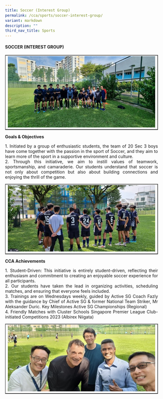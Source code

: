 ```yaml
---
title: Soccer (Interest Group)
permalink: /cca/sports/soccer-interest-group/
variant: markdown
description: ""
third_nav_title: Sports
---
```

<h4><strong>SOCCER (INTEREST GROUP)</strong></h4>
<table style="border-collapse: collapse; width: 100%;" border="1">
<tbody>
<tr>
<td style="width: 33.3333%;"><img style="width: 100%;" src="/images/Soccer_interest_1.jpg"></td>
</tr>
</tbody>
</table>
<p></p><p><b>Goals &amp; Objectives </b></p>
<p></p><p align="justify">1.	Initiated by a group of enthusiastic students, the team of 20 Sec 3 boys have come together with the passion in the sport of Soccer, and they aim to learn more of the sport in a supportive environment and culture.<br>
2.	Through this initiative, we aim to instill values of teamwork, sportsmanship, and camaraderie. Our students understand that soccer is not only about competition but also about building connections and enjoying the thrill of the game.<br>
<table style="border-collapse: collapse; width: 100%;" border="1">
<tbody>
<tr>
<td style="width: 33.3333%;"><img style="width: 100%;" src="/images/Soccer_interest_2.jpg"></td>
</tr>
</tbody>
</table>
</p><p><b>CCA Achievements </b></p>
<p></p><p align="justify">1.	Student-Driven: This initiative is entirely student-driven, reflecting their enthusiasm and commitment to creating an enjoyable soccer experience for all participants.<br>
2.	Our students have taken the lead in organizing activities, scheduling matches, and ensuring that everyone feels included.<br>
3.	Trainings are on Wednesdays weekly, guided by Active SG Coach Fazly with the guidance by Chief of Active SG &amp; former National Team Striker, Mr Aleksander Duric. Key Milestones Active SG Championships (Regional)<br>
4.	Friendly Matches with Cluster Schools Singapore Premier League Club-initiated Competitions 2023 (Albirex Niigata)
</p>
<table style="border-collapse: collapse; width: 100%;" border="1">
<tbody>
<tr>
<td style="width: 33.3333%;"><img style="width: 100%;" src="/images/Soccer_interest_3.jpg"></td>
</tr>
</tbody>
</table>